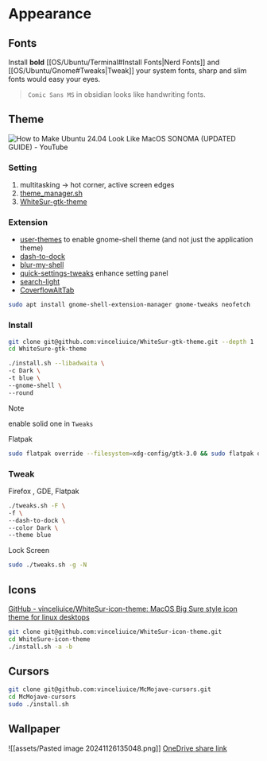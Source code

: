 # Appearance

## Fonts

Install __bold__ [[OS/Ubuntu/Terminal#Install Fonts|Nerd Fonts]] and [[OS/Ubuntu/Gnome#Tweaks|Tweak]] your system fonts, sharp and slim fonts would easy your eyes.

> `Comic Sans MS` in obsidian looks like handwriting fonts.

## Theme

![How to Make Ubuntu 24.04 Look Like MacOS SONOMA (UPDATED GUIDE) - YouTube](https://www.youtube.com/watch?v=45Iz8bQGYuE&list=WL&index=2)

### Setting

1. multitasking -> hot corner, active screen edges
2. [theme\_manager.sh](https://github.com/AtticusZeller/scripts/blob/main/theme_manager.sh)
3. [WhiteSur-gtk-theme](https://github.com/vinceliuice/WhiteSur-gtk-theme)

### Extension

- [user-themes](https://extensions.gnome.org/extension/19/user-themes/) to enable gnome-shell theme (and not just the application theme)
- [dash-to-dock](https://extensions.gnome.org/extension/307/dash-to-dock)
- [blur-my-shell](https://extensions.gnome.org/extension/3193/blur-my-shell)
- [quick-settings-tweaks](https://github.com/qwreey/quick-settings-tweaks) enhance setting panel
- [search-light](https://github.com/icedman/search-light)
- [CoverflowAltTab](https://github.com/dsheeler/CoverflowAltTab)

```bash
sudo apt install gnome-shell-extension-manager gnome-tweaks neofetch
```
### Install

```bash
git clone git@github.com:vinceliuice/WhiteSur-gtk-theme.git --depth 1
cd WhiteSure-gtk-theme
```

```bash
./install.sh --libadwaita \
-c Dark \
-t blue \
--gnome-shell \
--round
```

> [!NOTE]
> enable solid one in `Tweaks`

Flatpak

```bash
sudo flatpak override --filesystem=xdg-config/gtk-3.0 && sudo flatpak override --filesystem=xdg-config/gtk-4.0
```

### Tweak

Firefox , GDE, Flatpak

```bash
./tweaks.sh -F \
-f \
--dash-to-dock \
--color Dark \
--theme blue
```

Lock Screen

```bash
sudo ./tweaks.sh -g -N
```

## Icons

[GitHub - vinceliuice/WhiteSur-icon-theme: MacOS Big Sure style icon theme for linux desktops](https://github.com/vinceliuice/WhiteSur-icon-theme)

```bash
git clone git@github.com:vinceliuice/WhiteSur-icon-theme.git
cd WhiteSure-icon-theme
./install.sh -a -b
```

## Cursors

```bash
git clone git@github.com:vinceliuice/McMojave-cursors.git
cd McMojave-cursors
sudo ./install.sh
```

## Wallpaper

![[assets/Pasted image 20241126135048.png]]
[OneDrive share link](https://1drv.ms/f/s!ApUonPPT2w2F1cQRzAErW2pdi_c0fA?e=X51X5Y)
